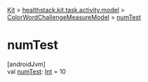 
[Kit](../../../kit.html) > [healthstack.kit.task.activity.model](../index.html) > [ColorWordChallengeMeasureModel](index.html) > [numTest](num-test.html)



# numTest



[androidJvm]\
val [numTest](num-test.html): [Int](https://kotlinlang.org/api/latest/jvm/stdlib/kotlin/-int/index.html) = 10




